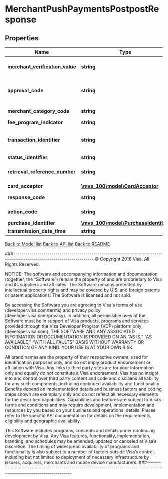 # MerchantPushPaymentsPostpostResponse

## Properties
Name | Type | Description | Notes
------------ | ------------- | ------------- | -------------
**merchant_verification_value** | **string** | Recipient are expected to populate the Merchant Verification Value used to identify merchants that participate in a variety of programs in this field The valid values are 0-9 and A-F. These values are hexadecimal. | [optional] 
**approval_code** | **string** | &lt;b&gt;Conditional.&lt;/b&gt; Contains the authorization code provided by the recipient when a transaction is approved. Visa recommends that recipients maintain uniqueness of this code for a given merchant PAN, however Visa would not maintain any checks for uniqueness. | [optional] 
**merchant_category_code** | **string** | Numeric only. Recipient should populate the MCC of the merchant in the response message. | 
**fee_program_indicator** | **string** | Optional field which may be populated by recipient where applicable. | [optional] 
**transaction_identifier** | **string** | It is added by VisaNet. It contains a right-justified, VisaNet generated Transaction Identifier (TID) that is unique for each request. The identifier links original messages to subsequent messages, such as those for exception item processing and clearing record. | 
**status_identifier** | **string** | Required when API response times out. | 
**retrieval_reference_number** | **string** | Numeric only. Key data element for matching a message to others within a given transaction set. Value will be the same as what has been provided in the request. | 
**card_acceptor** | [**\mvs_100\model\CardAcceptor**](CardAcceptor.md) |  | 
**response_code** | **string** | It is added by VisaNet and contains the response source/reason code that identifies the source of the actionCode response decision. | 
**action_code** | **string** | Contains a code that defines the response to a request. Refer to &lt;a href&#x3D;\&quot;/request_response_codes#action_code\&quot;&gt;ActionCode&lt;/a&gt; | 
**purchase_identifier** | [**\mvs_100\model\PurchaseIdentifier**](PurchaseIdentifier.md) |  | [optional] 
**transmission_date_time** | **string** | The value in response must match the value in the request. | 

[Back to Model list](../../README.md#documentation-for-models)          [Back to API list](../../README.md#documentation-for-api-endpoints)          [Back to README](../../README.md)



###----------------------------------------------------------------------------------------------------------------------
© Copyright 2018 Visa. All Rights Reserved.

NOTICE: The software and accompanying information and documentation (together, the “Software”) remain the property of
and are proprietary to Visa and its suppliers and affiliates. The Software remains protected by intellectual property
rights and may be covered by U.S. and foreign patents or patent applications. The Software is licensed and not sold.

By accessing the Software you are agreeing to Visa's terms of use (developer.visa.com/terms) and privacy policy (developer.visa.com/privacy).
In addition, all permissible uses of the Software must be in support of Visa products, programs and services provided
through the Visa Developer Program (VDP) platform only (developer.visa.com). THE SOFTWARE AND ANY ASSOCIATED
INFORMATION OR DOCUMENTATION IS PROVIDED ON AN “AS IS,” “AS AVAILABLE,” “WITH ALL FAULTS” BASIS WITHOUT WARRANTY OR
CONDITION OF ANY KIND. YOUR USE IS AT YOUR OWN RISK.

All brand names are the property of their respective owners, used for identification purposes only, and do not imply
product endorsement or affiliation with Visa. Any links to third party sites are for your information only and equally
do not constitute a Visa endorsement. Visa has no insight into and control over third party content and code and disclaims
all liability for any such components, including continued availability and functionality. Benefits depend on implementation
details and business factors and coding steps shown are exemplary only and do not reflect all necessary elements for the
described capabilities. Capabilities and features are subject to Visa’s terms and conditions and may require development,
implementation and resources by you based on your business and operational details. Please refer to the specific
API documentation for details on the requirements, eligibility and geographic availability.

This Software includes programs, concepts and details under continuing development by Visa. Any Visa features,
functionality, implementation, branding, and schedules may be amended, updated or canceled at Visa’s discretion.
The timing of widespread availability of programs and functionality is also subject to a number of factors outside Visa’s control,
including but not limited to deployment of necessary infrastructure by issuers, acquirers, merchants and mobile device manufacturers.
###----------------------------------------------------------------------------------------------------------------------